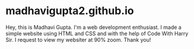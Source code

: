 # madhavigupta2.github.io
Hey, this is Madhavi Gupta. I'm a web development enthusiast. I made a simple website using HTML and CSS and with the help of Code With Harry Sir. I request to view my websiter at 90% zoom. 
Thank you!
